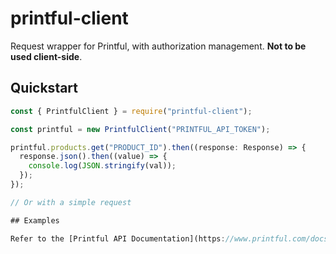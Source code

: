 # printful-client

Request wrapper for Printful, with authorization management. **Not to be used client-side**.

## Quickstart

```js
const { PrintfulClient } = require("printful-client");

const printful = new PrintfulClient("PRINTFUL_API_TOKEN");

printful.products.get("PRODUCT_ID").then((response: Response) => {
  response.json().then((value) => {
    console.log(JSON.stringify(val));
  });
});

// Or with a simple request

## Examples

Refer to the [Printful API Documentation](https://www.printful.com/docs) for possible URLs. This library acts as a small layer for parsing JSON, and passing API keys as authorization headers.

